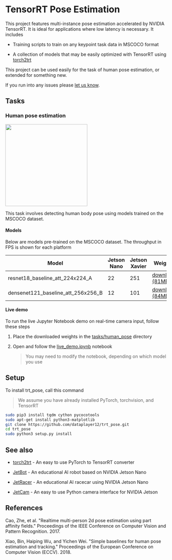 # TensorRT Pose Estimation

This project features multi-instance pose estimation accelerated by NVIDIA TensorRT.  It is ideal for applications where low latency is necessary.  It includes

- Training scripts to train on any keypoint task data in MSCOCO format

- A collection of models that may be easily optimized with TensorRT using [torch2trt](https://github.com/NVIDIA-AI-IOT/torch2trt)

This project can be used easily for the task of human pose estimation, or extended for something new.

If you run into any issues please [let us know](../../issues).

## Tasks

### Human pose estimation

<img src="https://user-images.githubusercontent.com/4212806/67125332-71a64580-f1a9-11e9-8ee1-e759a38de215.gif" height=256/>

This task involves detecting human body pose using models trained on the MSCOCO dataset. 

#### Models

Below are models pre-trained on the MSCOCO dataset.  The throughput in FPS is shown for each platform

| Model | Jetson Nano | Jetson Xavier | Weights |
|-------|-------------|---------------|---------|
| resnet18_baseline_att_224x224_A | 22 | 251 | [download (81MB)](https://drive.google.com/open?id=1XYDdCUdiF2xxx4rznmLb62SdOUZuoNbd) |
| densenet121_baseline_att_256x256_B | 12 | 101 | [download (84MB)](https://drive.google.com/open?id=13FkJkx7evQ1WwP54UmdiDXWyFMY1OxDU) |
<!--
| resnet50_baseline_att_256x256_A |  |  | [download (182MB)](https://drive.google.com/open?id=1eLgzGsh1yjuLG66r9BFmoOzp3nTdVHS2) |
| resnet50_baseline_att_384x384_A |  |  | [download (182MB)](https://drive.google.com/open?id=1ck66N0Lqxqcg-7OImh_5YNwvnrb9yHym) |
| densenet121_baseline_att_224x224_B |  |  | [download (84MB)](https://drive.google.com/open?id=1ZP6Wh9CpFQxiRJYO9ECyIVU-soy4aUoW) |
| densenet121_baseline_att_320x320_A |  |  | [download (84MB)](https://drive.google.com/open?id=1SX-LWAfYNdcNKb42b31UmZwsjXmB3a9l) |
-->

#### Live demo

To run the live Jupyter Notebook demo on real-time camera input, follow these steps
 
1. Place the downloaded weights in the [tasks/human_pose](tasks/human_pose) directory

2. Open and follow the [live_demo.ipynb](tasks/human_pose/live_demo.ipynb) notebook

    > You may need to modify the notebook, depending on which model you use

## Setup

To install trt_pose, call this command

> We assume you have already installed PyTorch, torchvision, and TensorRT

```bash
sudo pip3 install tqdm cython pycocotools
sudo apt-get install python3-matplotlib
git clone https://github.com/dataplayer12/trt_pose.git
cd trt_pose
sudo python3 setup.py install
```

## See also

- [torch2trt](http://github.com/NVIDIA-AI-IOT/torch2trt) - An easy to use PyTorch to TensorRT converter

- [JetBot](http://github.com/NVIDIA-AI-IOT/jetbot) - An educational AI robot based on NVIDIA Jetson Nano
- [JetRacer](http://github.com/NVIDIA-AI-IOT/jetracer) - An educational AI racecar using NVIDIA Jetson Nano
- [JetCam](http://github.com/NVIDIA-AI-IOT/jetcam) - An easy to use Python camera interface for NVIDIA Jetson

## References

Cao, Zhe, et al. "Realtime multi-person 2d pose estimation using part affinity fields." Proceedings of the IEEE Conference on Computer Vision and Pattern Recognition. 2017.

Xiao, Bin, Haiping Wu, and Yichen Wei. "Simple baselines for human pose estimation and tracking." Proceedings of the European Conference on Computer Vision (ECCV). 2018.
